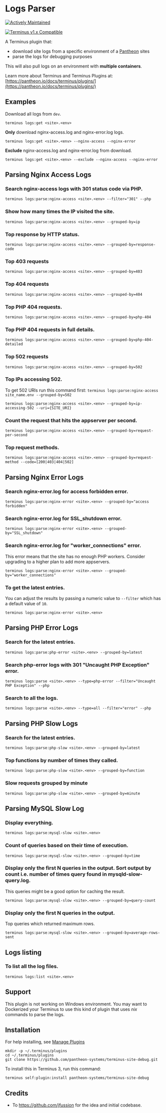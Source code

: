# Logs Parser

[![Actively Maintained](https://img.shields.io/badge/Pantheon-Actively_Maintained-yellow?logo=pantheon&color=FFDC28)](https://pantheon.io/docs/oss-support-levels#actively-maintained-support)

[![Terminus v1.x Compatible](https://img.shields.io/badge/terminus-v1.x-green.svg)](https://github.com/geraldvillorente/terminus-logs/tree/1.x)

A Terminus plugin that:
* download site logs from a specific environment of a [Pantheon](https://www.pantheon.io) sites
* parse the logs for debugging purposes

This will also pull logs on an environment with __multiple containers__.

Learn more about Terminus and Terminus Plugins at:
[https://pantheon.io/docs/terminus/plugins/](https://pantheon.io/docs/terminus/plugins/)

## Examples

Download all logs from `dev`.
```
terminus logs:get <site>.<env>
```

**Only** download nginx-access.log and nginx-error.log logs.
```
terminus logs:get <site>.<env> --nginx-access --nginx-error
```

**Exclude** nginx-access.log and nginx-error.log from download.
```
terminus logs:get <site>.<env> --exclude --nginx-access --nginx-error
```

## Parsing Nginx Access Logs

### Search **nginx-access** logs with 301 status code via PHP.
```
terminus logs:parse:nginx-access <site>.<env> --filter="301" --php
```
### Show how many times the IP visited the site.
```
terminus logs:parse:nginx-access <site>.<env> --grouped-by=ip
```
### Top response by HTTP status.
```
terminus logs:parse:nginx-access <site>.<env> --grouped-by=response-code
```
### Top 403 requests
```
terminus logs:parse:nginx-access <site>.<env> --grouped-by=403
```
### Top 404 requests
```
terminus logs:parse:nginx-access <site>.<env> --grouped-by=404
```
### Top PHP 404 requests.
```
terminus logs:parse:nginx-access <site>.<env> --grouped-by=php-404
```
### Top PHP 404 requests in full details.
```
terminus logs:parse:nginx-access <site>.<env> --grouped-by=php-404-detailed
```
### Top 502 requests
```
terminus logs:parse:nginx-access <site>.<env> --grouped-by=502
```
### Top IPs accessing 502. 
To get 502 URIs run this command first: `terminus logs:parse:nginx-access site_name.env --grouped-by=502`
```
terminus logs:parse:nginx-access <site>.<env> --grouped-by=ip-accessing-502 --uri={SITE_URI}
```
### Count the request that hits the appserver per second.
```
terminus logs:parse:nginx-access <site>.<env> --grouped-by=request-per-second
```
### Top request methods.
```
terminus logs:parse:nginx-access <site>.<env> --grouped-by=request-method --code=[200|403|404|502]
```

## Parsing Nginx Error Logs

### Search nginx-error.log for access forbidden error.
```
terminus logs:parse:nginx-error <site>.<env> --grouped-by="access forbidden" 
```
### Search nginx-error.log for SSL_shutdown error.
```
terminus logs:parse:nginx-error <site>.<env> --grouped-by="SSL_shutdown" 
```
### Search nginx-error.log for "worker_connections" error. 
This error means that the site has no enough PHP workers. Consider upgrading to a higher plan to add more appservers.
```
terminus logs:parse:nginx-error <site>.<env> --grouped-by="worker_connections" 
```
### To get the latest entries. 
You can adjust the results by passing a numeric value to `--filter` which has a default value of `10`.
```
terminus logs:parse:nginx-error <site>.<env>
```

## Parsing PHP Error Logs

### Search for the latest entries.
```
terminus logs:parse:php-error <site>.<env> --grouped-by=latest
```
### Search **php-error** logs with 301 "Uncaught PHP Exception" error.
```
terminus logs:parse <site>.<env> --type=php-error --filter="Uncaught PHP Exception" --php
```
### Search to all the logs.
```
terminus logs:parse <site>.<env> --type=all --filter="error" --php
```

## Parsing PHP Slow Logs

### Search for the latest entries.
```
terminus logs:parse:php-slow <site>.<env> --grouped-by=latest 
```
### Top functions by number of times they called.
```
terminus logs:parse:php-slow <site>.<env> --grouped-by=function
```
### Slow requests grouped by minute
```
terminus logs:parse:php-slow <site>.<env> --grouped-by=minute
```

## Parsing MySQL Slow Log

### Display everything.
```
terminus logs:parse:mysql-slow <site>.<env> 
```
### Count of queries based on their time of execution. 
```
terminus logs:parse:mysql-slow <site>.<env> --grouped-by=time
```
### Display only the first N queries in the output. Sort output by count i.e. number of times query found in mysqld-slow-query.log.
This queries might be a good option for caching the result.
```
terminus logs:parse:mysql-slow <site>.<env> --grouped-by=query-count 
```
### Display only the first N queries in the output. 
Top queries which returned maximum rows.
```
terminus logs:parse:mysql-slow <site>.<env> --grouped-by=average-rows-sent
```

## Logs listing

### To list all the log files.
```
terminus logs:list <site>.<env>
```

## Support
This plugin is not working on Windows environment. You may want to Dockerized your Terminus to use this kind of plugin that uses *nix* commands to parse the logs.

## Installation
For help installing, see [Manage Plugins](https://pantheon.io/docs/terminus/plugins/)
```
mkdir -p ~/.terminus/plugins
cd ~/.terminus/plugins
git clone https://github.com/pantheon-systems/terminus-site-debug.git
```

To install this in Terminus 3, run this command:
```
terminus self:plugin:install pantheon-systems/terminus-site-debug
```

## Credits 
* To https://github.com/jfussion for the idea and initial codebase.
